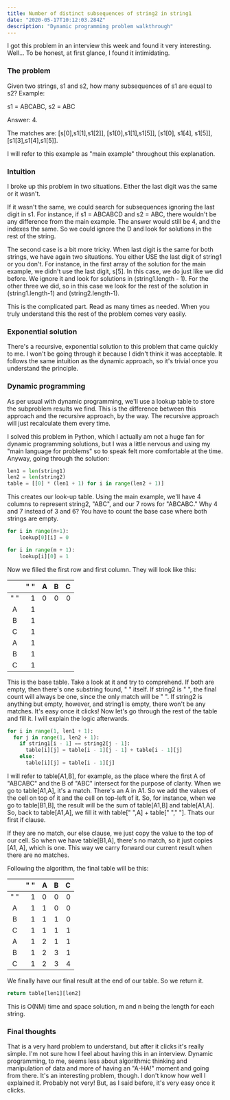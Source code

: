```yaml
---
title: Number of distinct subsequences of string2 in string1
date: "2020-05-17T10:12:03.284Z"
description: "Dynamic programming problem walkthrough"
---
```



<p>I got this problem in an interview this week and found it very interesting. Well... To be honest, at first glance, I found it intimidating.

<h3>The problem</h3>
<p>Given two strings, s1 and s2, how many subsequences of s1 are equal to s2? Example:</p>
<p>s1 = ABCABC, s2 = ABC

Answer: 4.

The matches are: [s[0],s1[1],s1[2]], [s1[0],s1[1],s1[5]], [s1[0], s1[4], s1[5]], [s1[3],s1[4],s1[5]].</p>
<p>I will refer to this example as "main example" throughout this explanation.</p>


<h3>Intuition</h3>
<p>I broke up this problem in two situations. Either the last digit was the same or it wasn't.</p>
<p>If it wasn't the same, we could search for subsequences ignoring the last digit in s1. For instance, if s1 = ABCABCD and s2 = ABC, there wouldn't be any difference from the main example. The answer would still be 4, and the indexes the same. So we could ignore the D and look for solutions in the rest of the string.</p>
<p>The second case is a bit more tricky. When last digit is the same for both strings, we have again two situations. You either USE the last digit of string1 or you don't. For instance, in the first array of the solution for the main example, we didn't use the last digit, s[5]. In this case, we do just like we did before. We ignore it and look for solutions in (string1.length - 1). For the other three we did, so in this case we look for the rest of the solution in (string1.length-1) and (string2.length-1).</p>
<p>This is the complicated part. Read as many times as needed. When you truly understand this the rest of the problem comes very easily.</p>

<h3>Exponential solution</h3>
<p>There's a recursive, exponential solution to this problem that came quickly to me. I won't be going through it because I didn't think it was acceptable. It follows the same intuition as the dynamic approach, so it's trivial once you understand the principle.<p>

<h3>Dynamic programming</h3>
<p>As per usual with dynamic programming, we'll use a lookup table to store the subproblem results we find. This is the difference between this approach and the recursive approach, by the way. The recursive approach will just recalculate them every time.</p>
<p>I solved this problem in Python, which I actually am not a huge fan for dynamic programming solutions, but I was a little nervous and using my "main language for problems" so to speak felt more comfortable at the time. Anyway, going through the solution:

```python
len1 = len(string1)
len2 = len(string2)
table = [[0] * (len1 + 1) for i in range(len2 + 1)]
```
This creates our look-up table. Using the main example, we'll have 4 columns to represent string2, "ABC", and our 7 rows for "ABCABC." Why 4 and 7 instead of 3 and 6? You have to count the base case where both strings are empty.

```python
for i in range(n+1):
    lookup[0][i] = 0

for i in range(m + 1):
    lookup[i][0] = 1
```
Now we filled the first row and first column. They will look like this:

|            | " "  | A        | B           | C  |
|:-------------:| -----:| ------------- |:-------------:| -----:|
| " " | 1 | 0      | 0 | 0 |
| A      |   1 |       |       |    |
| B      |    1 |   |       |     |
| C      |   1 |         |       |    |
| A      |    1 |   |        |     |
| B      |   1 |        |       |    |
| C      |    1 |   |        |     |

This is the base table. Take a look at it and try to comprehend. If both are empty, then there's one substring found, " " itself. If string2 is " ", the final count will always be one, since the only match will be " ". If string2 is anything but empty, however, and string1 is empty, there won't be any matches. It's easy once it clicks!
Now let's go through the rest of the table and fill it. I will explain the logic afterwards.

```python
for i in range(1, len1 + 1):
  for j in range(1, len2 + 1):
    if string1[i - 1] == string2[j - 1]:
      table[i][j] = table[i - 1][j - 1] + table[i - 1][j]  
    else:
      table[i][j] = table[i - 1][j]
```
I will refer to table[A1,B], for example, as the place where the first A of "ABCABC" and the B of "ABC" intersect for the purpose of clarity.
When we go to table[A1,A], it's a match. There's an A in A1. So we add the values of the cell on top of it and the cell on top-left of it. So, for instance, when we go to table[B1,B], the result will be the sum of table[A1,B] and table[A1,A]. So, back to table[A1,A], we fill it with table[" ",A] + table[" "," "]. Thats our first if clause.

If they are no match, our else clause, we just copy the value to the top of our cell. So when we have table[B1,A], there's no match, so it just copies [A1, A], which is one. This way we carry forward our current result when there are no matches.

Following the algorithm, the final table will be this:

|               | " "  | A             | B             | C     |
|:-------------:| ----:| ------------- |:-------------:| -----:|
| " "           |  1   | 0             | 0             |  0    |
| A             |   1  |    1          |     0         |   0   |
| B             |    1 |     1         |     1         |  0    |
| C             |   1  |   1           |     1         |   1   |
| A             |    1 |      2        |    1          |   1   |
| B             |   1  |       2       |      3        |    1  |
| C             |    1 |        2      |      3        |   4   |

We finally have our final result at the end of our table. So we return it.

```python
return table[len1][len2]
```

This is O(NM) time and space solution, m and n being the length for each string.

<p></p>
<h3>Final thoughts</h3>

<p>That is a very hard problem to understand, but after it clicks it's really simple. I'm not sure how I feel about having this in an interview. Dynamic programming, to me, seems less about algorithmic thinking and manipulation of data and more of having an "A-HA!" moment and going from there.
It's an interesting problem, though. I don't know how well I explained it. Probably not very! But, as I said before, it's very easy once it clicks.</p>

